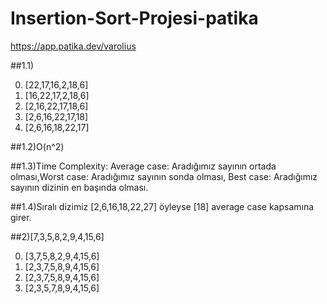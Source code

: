 # Insertion-Sort-Projesi-patika

https://app.patika.dev/varolius

##1.1)


0. [22,17,16,2,18,6]
1. [16,22,17,2,18,6]
2. [2,16,22,17,18,6]
3. [2,6,16,22,17,18]
4. [2,6,16,18,22,17]

##1.2)O(n^2)


##1.3)Time Complexity: Average case: Aradığımız sayının ortada olması,Worst case: Aradığımız sayının sonda olması, Best case: Aradığımız sayının dizinin en başında olması.

##1.4)Sıralı dizimiz [2,6,16,18,22,27] öyleyse [18] average case kapsamına girer.


##2)[7,3,5,8,2,9,4,15,6]


0. [3,7,5,8,2,9,4,15,6]
1. [2,3,7,5,8,9,4,15,6]
2. [2,3,7,5,8,9,4,15,6]
3. [2,3,5,7,8,9,4,15,6]



